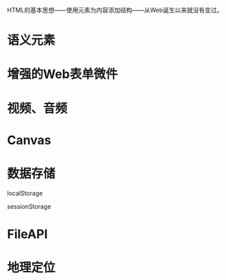 HTML的基本思想——使用元素为内容添加结构——从Web诞生以来就没有变过。

# 语义元素

# 增强的Web表单微件

# 视频、音频

# Canvas

# 数据存储

localStorage

sessionStorage

# FileAPI

# 地理定位